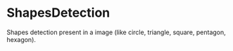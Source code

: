 # ShapesDetection
Shapes detection present in a image (like circle, triangle, square, pentagon, hexagon).
